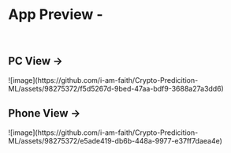 <h1>App Preview - </h1>
<br>
<h2>PC View -> </h2>
![image](https://github.com/i-am-faith/Crypto-Predicition-ML/assets/98275372/f5d5267d-9bed-47aa-bdf9-3688a27a3dd6)
<br>
<h2>Phone View -> </h2>
![image](https://github.com/i-am-faith/Crypto-Predicition-ML/assets/98275372/e5ade419-db6b-448a-9977-e37ff7daea4e)
